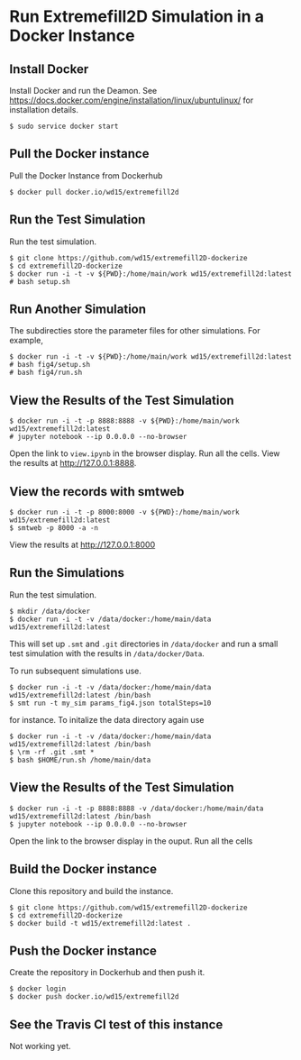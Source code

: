 # Run Extremefill2D Simulation in a Docker Instance

## Install Docker

Install Docker and run the Deamon. See
https://docs.docker.com/engine/installation/linux/ubuntulinux/ for
installation details.

    $ sudo service docker start

## Pull the Docker instance

Pull the Docker Instance from Dockerhub

    $ docker pull docker.io/wd15/extremefill2d

## Run the Test Simulation

Run the test simulation.

    $ git clone https://github.com/wd15/extremefill2D-dockerize
    $ cd extremefill2D-dockerize
    $ docker run -i -t -v ${PWD}:/home/main/work wd15/extremefill2d:latest
    # bash setup.sh

## Run Another Simulation

The subdirecties store the parameter files for other simulations. For
example,

    $ docker run -i -t -v ${PWD}:/home/main/work wd15/extremefill2d:latest
    # bash fig4/setup.sh
    # bash fig4/run.sh

## View the Results of the Test Simulation

    $ docker run -i -t -p 8888:8888 -v ${PWD}:/home/main/work wd15/extremefill2d:latest
    # jupyter notebook --ip 0.0.0.0 --no-browser

Open the link to `view.ipynb` in the browser display. Run all the
cells. View the results at http://127.0.0.1:8888.

## View the records with smtweb

    $ docker run -i -t -p 8000:8000 -v ${PWD}:/home/main/work wd15/extremefill2d:latest
    $ smtweb -p 8000 -a -n

View the results at http://127.0.0.1:8000
## Run the Simulations

Run the test simulation.

    $ mkdir /data/docker
    $ docker run -i -t -v /data/docker:/home/main/data wd15/extremefill2d:latest

This will set up `.smt` and `.git` directories in `/data/docker` and
run a small test simulation with the results in `/data/docker/Data`.

To run subsequent simulations use.

    $ docker run -i -t -v /data/docker:/home/main/data wd15/extremefill2d:latest /bin/bash
    $ smt run -t my_sim params_fig4.json totalSteps=10

for instance. To initalize the data directory again use

    $ docker run -i -t -v /data/docker:/home/main/data wd15/extremefill2d:latest /bin/bash
    $ \rm -rf .git .smt *
    $ bash $HOME/run.sh /home/main/data

## View the Results of the Test Simulation

    $ docker run -i -t -p 8888:8888 -v /data/docker:/home/main/data wd15/extremefill2d:latest /bin/bash
    $ jupyter notebook --ip 0.0.0.0 --no-browser

Open the link to the browser display in the ouput. Run all the cells

## Build the Docker instance

Clone this repository and build the instance.

    $ git clone https://github.com/wd15/extremefill2D-dockerize
    $ cd extremefill2D-dockerize
    $ docker build -t wd15/extremefill2d:latest .

## Push the Docker instance

Create the repository in Dockerhub and then push it.

    $ docker login
    $ docker push docker.io/wd15/extremefill2d

## See the Travis CI test of this instance

Not working yet.
